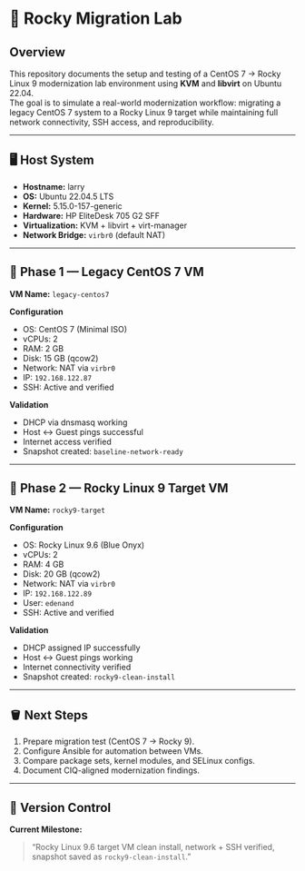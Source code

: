 # 🧱 Rocky Migration Lab

## Overview
This repository documents the setup and testing of a CentOS 7 → Rocky Linux 9 modernization lab environment using **KVM** and **libvirt** on Ubuntu 22.04.  
The goal is to simulate a real-world modernization workflow: migrating a legacy CentOS 7 system to a Rocky Linux 9 target while maintaining full network connectivity, SSH access, and reproducibility.

---

## 🖥️ Host System
- **Hostname:** larry  
- **OS:** Ubuntu 22.04.5 LTS  
- **Kernel:** 5.15.0-157-generic  
- **Hardware:** HP EliteDesk 705 G2 SFF  
- **Virtualization:** KVM + libvirt + virt-manager  
- **Network Bridge:** `virbr0` (default NAT)  

---

## 🧩 Phase 1 — Legacy CentOS 7 VM
**VM Name:** `legacy-centos7`  

**Configuration**
- OS: CentOS 7 (Minimal ISO)  
- vCPUs: 2  
- RAM: 2 GB  
- Disk: 15 GB (qcow2)  
- Network: NAT via `virbr0`  
- IP: `192.168.122.87`  
- SSH: Active and verified  

**Validation**
- DHCP via dnsmasq working  
- Host ↔ Guest pings successful  
- Internet access verified  
- Snapshot created: `baseline-network-ready`  

---

## 🚀 Phase 2 — Rocky Linux 9 Target VM
**VM Name:** `rocky9-target`  

**Configuration**
- OS: Rocky Linux 9.6 (Blue Onyx)  
- vCPUs: 2  
- RAM: 4 GB  
- Disk: 20 GB (qcow2)  
- Network: NAT via `virbr0`  
- IP: `192.168.122.89`  
- User: `edenand`  
- SSH: Active and verified  

**Validation**
- DHCP assigned IP successfully  
- Host ↔ Guest pings working  
- Internet connectivity verified  
- Snapshot created: `rocky9-clean-install`  

---

## 🪣 Next Steps
1. Prepare migration test (CentOS 7 → Rocky 9).  
2. Configure Ansible for automation between VMs.  
3. Compare package sets, kernel modules, and SELinux configs.  
4. Document CIQ-aligned modernization findings.

---

## 🧾 Version Control
**Current Milestone:**  
> “Rocky Linux 9.6 target VM clean install, network + SSH verified, snapshot saved as `rocky9-clean-install`.”
